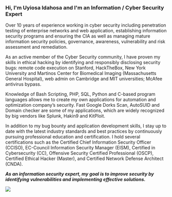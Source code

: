 ### Hi, I'm Uyiosa Idahosa and I'm an Information / Cyber Security Expert

Over 10 years of experience working in cyber security including penetration testing of enterprise networks and web application, establishing information security programs and ensuring the CIA as well as managing mature information security policies, governance, awareness, vulnerability and risk assessment and remediation.

As an active member of the Cyber Security community, I have proven my skills in ethical hacking by identifying and responsibly disclosing security bugs: remote code execution on Stanford, HackTheBox, New York University and Martinos Center for Biomedical Imaging (Massachusetts General Hospital), web admin on Cambridge and MIT universities; McAfee antivirus bypass.

Knowledge of Bash Scripting, PHP, SQL, Python and C-based program languages allows me to create my own applications for automation and optimization company’s security. Fast Google Dorks Scan, AutoSUID and Domain checker are some of my applications, which are widely recognized by big vendors like Splunk, Hakin9 and KitPloit.

In addition to my bug bounty and application development skills, I stay up to date with the latest industry standards and best practices by continuously pursuing professional education and certification. I hold several certifications such as the Certified Chief Information Security Officer (CCISO), EC-Council Information Security Manager (EISM), Certified in Cybersecurity (CC), Offensive Security Certified Professional (OSCP), Certified Ethical Hacker (Master), and Certified Network Defense Architect (CNDA).

***As an information security expert, my goal is to improve security by identifying vulnerabilities and implementing effective solutions.***

![](https://cdn.jsdelivr.net/gh/IvanGlinkin/media_support@master/mail_sign.png)
